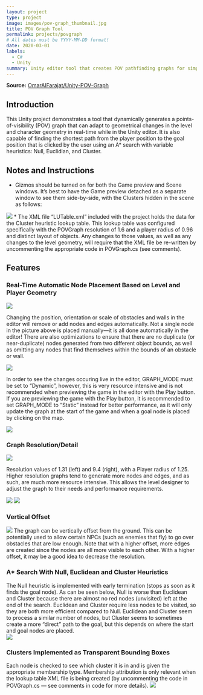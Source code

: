 ```yaml
---
layout: project
type: project
image: images/pov-graph_thumbnail.jpg
title: POV Graph Tool
permalink: projects/povgraph
# All dates must be YYYY-MM-DD format!
date: 2020-03-01
labels:
  - C#
  - Unity
summary: Unity editor tool that creates POV pathfinding graphs for simple levels. 
---
```

**Source:** <a href="https://github.com/OmarAlFarajat/Unity-POV-Graph"><i class="large github icon"></i>OmarAlFarajat/Unity-POV-Graph</a>
## Introduction
This Unity project demonstrates a tool that dynamically generates a points-of-visibility (POV) graph that can adapt to geometrical changes in the level and character geometry in real-time while in the Unity editor. It is also capable of finding the shortest path from the player position to the goal position that is clicked by the user using an A* search with variable heuristics: Null, Euclidian, and Cluster.

## Notes and Instructions
* Gizmos should be turned on for both the Game preview and Scene windows. It’s best to have the Game preview detached as a separate window to see them side-by-side, with the Clusters hidden in the scene as follows: 
<img class="ui fluid rounded centered image" src="../images/pov/readme1.png">
* The XML file “LUTable.xml” included with the project holds the data for the Cluster heuristic lookup table. This lookup table was configured specifically with the POVGraph resolution of 1.6 and a player radius of 0.96 and distinct layout of objects. Any changes to those values, as well as any changes to the level geometry, will require that the XML file be re-written by uncommenting the appropriate code in POVGraph.cs (see comments).  

## Features
### Real-Time Automatic Node Placement Based on Level and Player Geometry 
<img class="ui fluid rounded centered image" src="../images/pov/readme2.png">  

Changing the position, orientation or scale of obstacles and walls in the editor will remove or add nodes and edges automatically. Not a single node in the picture above is placed manually—it is all done automatically in the editor! There are also optimizations to ensure that there are no duplicate (or near-duplicate) nodes generated from two different object bounds, as well as omitting any nodes that find themselves within the bounds of an obstacle or wall. 
 
<img class="ui fluid rounded centered image" src="../images/pov/readme3.png">  

In order to see the changes occuring live in the editor, GRAPH_MODE must be set to “Dynamic”, however, this is very resource intensive and is not recommended when previewing the game in the editor with the Play button. If you are previewing the game with the Play button, it is recommended to set GRAPH_MODE to “Static” instead for better performance, as it will only update the graph at the start of the game and when a goal node is placed by clicking on the map.  

<img class="ui fluid rounded centered image" src="../images/pov/dynamic.gif">  

### Graph Resolution/Detail
<img class="ui fluid rounded centered image" src="../images/pov/readme4.png">  

Resolution values of 1.31 (left) and 9.4 (right), with a Player radius of 1.25. Higher resolution graphs tend to generate more nodes and edges, and as such, are much more resource intensive. This allows the level designer to adjust the graph to their needs and performance requirements. 

<img class="ui fluid rounded centered image" src="../images/pov/readme5.png">  

<img class="ui fluid rounded centered image" src="../images/pov/resolution.gif">  

### Vertical Offset
<img class="ui fluid rounded centered image" src="../images/pov/readme6.png">  
The graph can be vertically offset from the ground. This can be potentially used to allow certain NPCs (such as enemies that fly) to go over obstacles that are low enough. Note that with a higher offset, more edges are created since the nodes are all more visible to each other. With a higher offset, it may be a good idea to decrease the resolution. 

### A* Search With Null, Euclidean and Cluster Heuristics
The Null heuristic is implemented with early termination (stops as soon as it finds the goal node). As can be seen below, Null is worse than Euclidean and Cluster because there are almost no red nodes (unvisited) left at the end of the search. Euclidean and Cluster require less nodes to be visited, so they are both more efficient compared to Null. Euclidean and Cluster seem to process a similar number of nodes, but Cluster seems to sometimes create a more “direct” path to the goal, but this depends on where the start and goal nodes are placed.  
<img class="ui fluid rounded centered image" src="../images/pov/readme7.png">  

### Clusters Implemented as Transparent Bounding Boxes
Each node is checked to see which cluster it is in and is given the appropriate membership type. Membership attribution is only relevant when the lookup table XML file is being created (by uncommenting the code in POVGraph.cs — see comments in code for more details). 
<img class="ui fluid rounded centered image" src="../images/pov/readme8.png">  